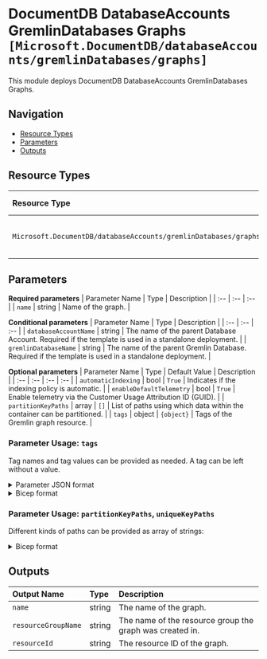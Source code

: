 # DocumentDB DatabaseAccounts GremlinDatabases Graphs `[Microsoft.DocumentDB/databaseAccounts/gremlinDatabases/graphs]`

This module deploys DocumentDB DatabaseAccounts GremlinDatabases Graphs.

## Navigation

- [Resource Types](#Resource-Types)
- [Parameters](#Parameters)
- [Outputs](#Outputs)

## Resource Types

| Resource Type | API Version |
| :-- | :-- |
| `Microsoft.DocumentDB/databaseAccounts/gremlinDatabases/graphs` | [2022-02-15-preview](https://docs.microsoft.com/en-us/azure/templates/Microsoft.DocumentDB/2022-02-15-preview/databaseAccounts/gremlinDatabases/graphs) |

## Parameters

**Required parameters**
| Parameter Name | Type | Description |
| :-- | :-- | :-- |
| `name` | string | Name of the graph. |

**Conditional parameters**
| Parameter Name | Type | Description |
| :-- | :-- | :-- |
| `databaseAccountName` | string | The name of the parent Database Account. Required if the template is used in a standalone deployment. |
| `gremlinDatabaseName` | string | The name of the parent Gremlin Database. Required if the template is used in a standalone deployment. |

**Optional parameters**
| Parameter Name | Type | Default Value | Description |
| :-- | :-- | :-- | :-- |
| `automaticIndexing` | bool | `True` | Indicates if the indexing policy is automatic. |
| `enableDefaultTelemetry` | bool | `True` | Enable telemetry via the Customer Usage Attribution ID (GUID). |
| `partitionKeyPaths` | array | `[]` | List of paths using which data within the container can be partitioned. |
| `tags` | object | `{object}` | Tags of the Gremlin graph resource. |


### Parameter Usage: `tags`

Tag names and tag values can be provided as needed. A tag can be left without a value.

<details>

<summary>Parameter JSON format</summary>

```json
"tags": {
    "value": {
        "Environment": "Non-Prod",
        "Contact": "test.user@testcompany.com",
        "PurchaseOrder": "1234",
        "CostCenter": "7890",
        "ServiceName": "DeploymentValidation",
        "Role": "DeploymentValidation"
    }
}
```

</details>

<details>

<summary>Bicep format</summary>

```bicep
tags: {
    Environment: 'Non-Prod'
    Contact: 'test.user@testcompany.com'
    PurchaseOrder: '1234'
    CostCenter: '7890'
    ServiceName: 'DeploymentValidation'
    Role: 'DeploymentValidation'
}
```

</details>
<p>

### Parameter Usage: `partitionKeyPaths`, `uniqueKeyPaths`

Different kinds of paths can be provided as array of strings:

<details>

<summary>Bicep format</summary>

```bicep
graphs: [
  {
    name: 'graph01'
    automaticIndexing: true
    partitionKeyPaths: [
      '/name'
    ],

  }
  {
    name: 'graph02'
    automaticIndexing: true
    partitionKeyPaths: [
      '/address'
    ]
  }
]
```

</details>
<p>

## Outputs

| Output Name | Type | Description |
| :-- | :-- | :-- |
| `name` | string | The name of the graph. |
| `resourceGroupName` | string | The name of the resource group the graph was created in. |
| `resourceId` | string | The resource ID of the graph. |
